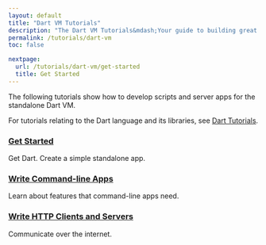 ```yaml
---
layout: default
title: "Dart VM Tutorials"
description: "The Dart VM Tutorials&mdash;Your guide to building great apps."
permalink: /tutorials/dart-vm
toc: false

nextpage:
  url: /tutorials/dart-vm/get-started
  title: Get Started
---
```


The following tutorials show how to develop scripts and server apps for
the standalone Dart VM.

For tutorials relating to the Dart language and its libraries,
see [Dart Tutorials](/tutorials).

<div class="row">
  <div class="col-md-6">
    <div class="card">
      <h3><a href="/tutorials/dart-vm/get-started">Get Started</a></h3>
      <p>Get Dart. Create a simple standalone app.</p>
    </div>
  </div>

  <div class="col-md-6">
    <div class="card">
      <h3><a href="/tutorials/dart-vm/cmdline">Write Command-line Apps</a></h3>
      <p>Learn about features that command-line apps need.</p>
    </div>
  </div>

  <div class="col-md-6">
    <div class="card">
      <h3><a href="/tutorials/dart-vm/httpserver">Write HTTP Clients and Servers</a></h3>
      <p>Communicate over the internet.</p>
    </div>
  </div>
</div>

